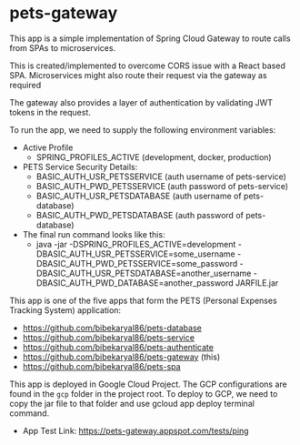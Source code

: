 # pets-gateway

This app is a simple implementation of Spring Cloud Gateway to route calls from SPAs to microservices.

This is created/implemented to overcome CORS issue with a React based SPA. Microservices might also route their request
via the gateway as required

The gateway also provides a layer of authentication by validating JWT tokens in the request.

To run the app, we need to supply the following environment variables:

* Active Profile
    * SPRING_PROFILES_ACTIVE (development, docker, production)
* PETS Service Security Details:
    * BASIC_AUTH_USR_PETSSERVICE (auth username of pets-service)
    * BASIC_AUTH_PWD_PETSSERVICE (auth password of pets-service)
    * BASIC_AUTH_USR_PETSDATABASE (auth username of pets-database)
    * BASIC_AUTH_PWD_PETSDATABASE (auth password of pets-database)
* The final run command looks like this:
    * java -jar -DSPRING_PROFILES_ACTIVE=development -DBASIC_AUTH_USR_PETSSERVICE=some_username
      -DBASIC_AUTH_PWD_PETSSERVICE=some_password -DBASIC_AUTH_USR_PETSDATABASE=another_username
      -DBASIC_AUTH_PWD_DATABASE=another_password JARFILE.jar

This app is one of the five apps that form the PETS (Personal Expenses Tracking System) application:

* https://github.com/bibekaryal86/pets-database
* https://github.com/bibekaryal86/pets-service
* https://github.com/bibekaryal86/pets-authenticate
* https://github.com/bibekaryal86/pets-gateway (this)
* https://github.com/bibekaryal86/pets-spa

This app is deployed in Google Cloud Project. The GCP configurations are found in the `gcp` folder in the project root.
To deploy to GCP, we need to copy the jar file to that folder and use gcloud app deploy terminal command.

* App Test Link: https://pets-gateway.appspot.com/tests/ping
